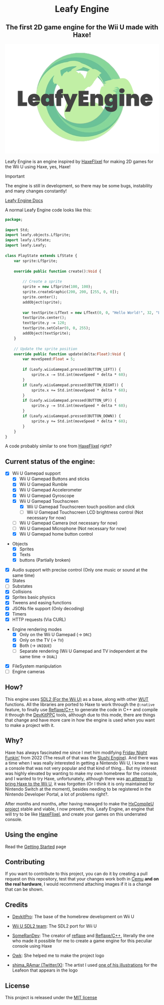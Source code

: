 <h1 align="center">Leafy Engine</h1>
<h2 align="center">The first 2D game engine for the Wii U made with Haxe!</h2>

![Leafy Engine Logo](https://github.com/Slushi-Github/leafyEngine/blob/main/readme/leafyEngineLogo.png)

Leafy Engine is an engine inspired by [HaxeFlixel](https://haxeflixel.com/) for making 2D games for the Wii U using Haxe, yes, Haxe!

> [!IMPORTANT]
> The engine is still in development, so there may be some bugs, instability and many changes constantly!

[Leafy Engine Docs](https://github.com/Slushi-Github/leafyEngine/blob/main/docs/wiki/README.md)

A normal Leafy Engine code looks like this:

```haxe
package;

import Std;
import leafy.objects.LfSprite;
import leafy.LfState;
import leafy.Leafy;

class PlayState extends LfState {
    var sprite:LfSprite;

    override public function create():Void {

        // Create a sprite
        sprite = new LfSprite(100, 100);
        sprite.createGraphic(200, 200, [255, 0, 0]);
        sprite.center();
        addObject(sprite);

		var textSprite:LfText = new LfText(0, 0, "Hello World!", 32, "LeafyGame/font.ttf");
		textSprite.center();
		textSprite.y -= 120;
		textSprite.setColor(0, 0, 255);
		addObject(textSprite);
    }

	// Update the sprite position
    override public function update(delta:Float):Void {
        var moveSpeed:Float = 5;

		if (Leafy.wiiuGamepad.pressed(BUTTON_LEFT)) {
			sprite.x -= Std.int(moveSpeed * delta * 60);
		}
		if (Leafy.wiiuGamepad.pressed(BUTTON_RIGHT)) {
			sprite.x += Std.int(moveSpeed * delta * 60);
		}
		if (Leafy.wiiuGamepad.pressed(BUTTON_UP)) {
			sprite.y -= Std.int(moveSpeed * delta * 60);
		}
		if (Leafy.wiiuGamepad.pressed(BUTTON_DOWN)) {
			sprite.y += Std.int(moveSpeed * delta * 60);
		}
    }
}
```

A code probably similar to one from [HaxeFlixel](https://haxeflixel.com) right?

## Current status of the engine:
- [x] Wii U Gamepad support
	- [x] Wii U Gamepad Buttons and sticks
	- [x] Wii U Gamepad Rumble
	- [x] Wii U Gamepad Accelerometer
	- [x] Wii U Gamepad Gyroscope
	- [x] Wii U Gamepad Touchscreen
		- [x] Wii U Gamepad Touchscreen touch position and click
		- [ ] Wii U Gamepad Touchscreen LCD brightness control (Not necessary for now)
	- [ ] Wii U Gamepad Camera (not necessary for now)
	- [ ] Wii U Gamepad Microphone (Not necessary for now)
	- [x] Wii U Gamepad home button control
- Objects
	- [x] Sprites
	- [x] Texts
	- [x] buttons (Partially broken)
- [x] Audio support with precise control (Only one music or sound at the same time)
- [x] States 
- [ ] Substates
- [x] Collisions
- [x] Sprites basic physics
- [x] Tweens and easing functions
- [x] JSONs file support (Only decoding)
- [x] Timers
- [x] HTTP requests (Via CURL)
- Engine rendering modes
	- [x] Only on the Wii U Gamepad (-> ``DRC``)
	- [x] Only on the TV (-> ``TV``)
	- [x] Both (-> ``UNIQUE``)
	- [ ] Separate rendering (Wii U Gamepad and TV independent at the same time -> ``DUAL``)
- [x] FileSystem manipulation
- [ ] Engine cameras

## How?
This engine uses [SDL2 (For the Wii U)](https://github.com/devkitPro/SDL/tree/wiiu-sdl2-2.28) as a base, along with other [WUT](https://github.com/devkitPro/wut) functions. All the libraries are ported to Haxe to work through the ``@:native`` feature, to finally use [Reflaxe/C++](https://github.com/SomeRanDev/reflaxe.CPP) to generate the code in C++ and compile it through the [DevKitPPC](https://wiibrew.org/wiki/DevkitPPC) tools, although due to this mode, there are things that change and have more care in how the engine is used when you want to make a project with it. 

## Why?
Haxe has always fascinated me since I met him modifying [Friday Night Funkin'](https://github.com/FunkinCrew/Funkin) from 2022 (The result of that was the [Slushi Engine](https://github.com/Slushi-Github/Slushi-Engine)). And there was a time when I was really interested in getting a Nintendo Wii U, I knew it was a console that was not very popular and that kind of thing... But my interest was highly elevated by wanting to make my own homebrew for the console, and I wanted to try Haxe, unfortunately, although there was [an attempt to bring Haxe to the Wii U](https://www.fortressofdoors.com/openfl-for-home-game-consoles), it was forgotten (Or I think it is only maintained for Nintendo Switch at the moment), besides needing to be registered in the Nintendo Developer Portal, a lot of problems right?.

After months and months, after having managed to make the [HxCompileU project](https://github.com/Slushi-Github/hxCompileU) stable and viable, I now present, this, Leafy Engine, an engine that will try to be like [HaxeFlixel](https://haxeflixel.com), and create your games on this underrated console. 

## Using the engine

Read the [Getting Started](https://github.com/Slushi-Github/leafyEngine/blob/main/docs/wiki/Getting-Started.md) page

## Contributing
If you want to contribute to this project, you can do it by creating a pull request on this repository, test that your changes work both in [Cemu](https://github.com/cemu-project/Cemu) __**and on the real hardware**__, I would recommend attaching images if it is a change that can be shown.

## Credits
- [DevkitPro](https://devkitpro.org): The base of the homebrew development on Wii U

- [Wii U SDL2 team](https://github.com/devkitPro/SDL/tree/wiiu-sdl2-2.28): The SDL2 port for Wii U

- [SomeRanDev](https://github.com/SomeRanDev): The creator of [reflaxe](https://github.com/SomeRanDev/reflaxe) and [Reflaxe/C++](https://github.com/SomeRanDev/reflaxe.CPP), literally the one who made it possible for me to create a game engine for this peculiar console using Haxe

- [Owk](https://youtube.com/@owkby06): She helped me to make the project logo

- [shima_RAmar (Twitter/X)](https://x.com/shima_RAmar): The artist I used [one of his illustrations](https://x.com/shima_RAmar/status/1892218974961651882) for the Leafeon that appears in the logo

## License
This project is released under the [MIT license](https://github.com/Slushi-Github/leafyEngine/blob/main/LICENSE.md)